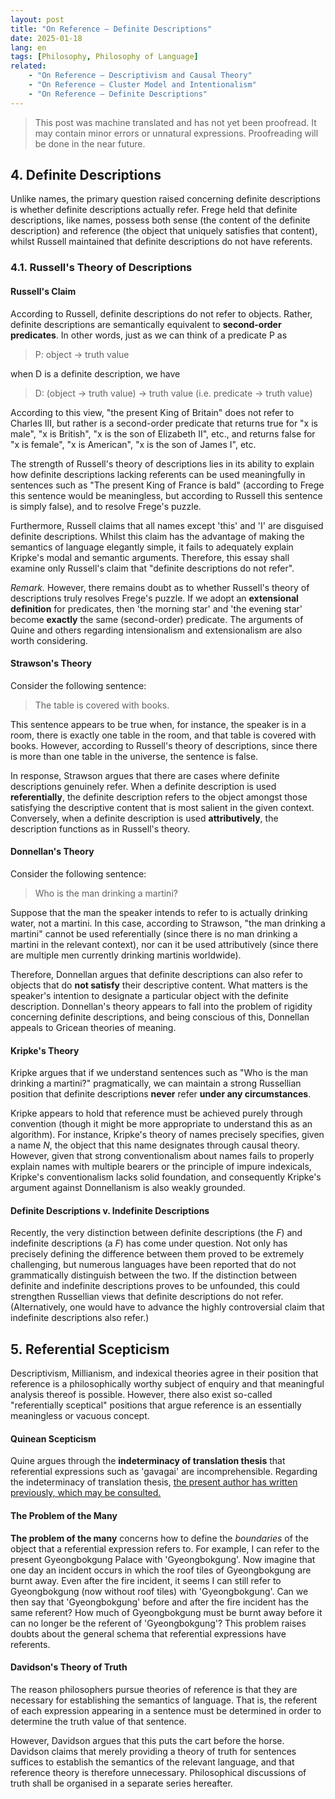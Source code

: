 ```yaml
---
layout: post
title: "On Reference — Definite Descriptions"
date: 2025-01-18
lang: en
tags: [Philosophy, Philosophy of Language]
related:
    - "On Reference — Descriptivism and Causal Theory"
    - "On Reference — Cluster Model and Intentionalism"
    - "On Reference — Definite Descriptions"
---
```


> This post was machine translated and has not yet been proofread. It may contain minor errors or unnatural expressions. Proofreading will be done in the near future.

## 4. Definite Descriptions

Unlike names, the primary question raised concerning definite descriptions is whether definite descriptions actually refer. Frege held that definite descriptions, like names, possess both sense (the content of the definite description) and reference (the object that uniquely satisfies that content), whilst Russell maintained that definite descriptions do not have referents.

### 4.1. Russell's Theory of Descriptions

#### Russell's Claim

According to Russell, definite descriptions do not refer to objects. Rather, definite descriptions are semantically equivalent to **second-order predicates**. In other words, just as we can think of a predicate P as

> P: object → truth value

when D is a definite description, we have

> D: (object → truth value) → truth value (i.e. predicate → truth value)

According to this view, "the present King of Britain" does not refer to Charles III, but rather is a second-order predicate that returns true for "x is male", "x is British", "x is the son of Elizabeth II", etc., and returns false for "x is female", "x is American", "x is the son of James I", etc.

The strength of Russell's theory of descriptions lies in its ability to explain how definite descriptions lacking referents can be used meaningfully in sentences such as "The present King of France is bald" (according to Frege this sentence would be meaningless, but according to Russell this sentence is simply false), and to resolve Frege's puzzle.

Furthermore, Russell claims that all names except 'this' and 'I' are disguised definite descriptions. Whilst this claim has the advantage of making the semantics of language elegantly simple, it fails to adequately explain Kripke's modal and semantic arguments. Therefore, this essay shall examine only Russell's claim that "definite descriptions do not refer".

*Remark.* However, there remains doubt as to whether Russell's theory of descriptions truly resolves Frege's puzzle. If we adopt an **extensional definition** for predicates, then 'the morning star' and 'the evening star' become **exactly** the same (second-order) predicate. The arguments of Quine and others regarding intensionalism and extensionalism are also worth considering.

#### Strawson's Theory

Consider the following sentence:

> The table is covered with books.

This sentence appears to be true when, for instance, the speaker is in a room, there is exactly one table in the room, and that table is covered with books. However, according to Russell's theory of descriptions, since there is more than one table in the universe, the sentence is false.

In response, Strawson argues that there are cases where definite descriptions genuinely refer. When a definite description is used **referentially**, the definite description refers to the object amongst those satisfying the descriptive content that is most salient in the given context. Conversely, when a definite description is used **attributively**, the description functions as in Russell's theory.

#### Donnellan's Theory

Consider the following sentence:

> Who is the man drinking a martini?

Suppose that the man the speaker intends to refer to is actually drinking water, not a martini. In this case, according to Strawson, "the man drinking a martini" cannot be used referentially (since there is no man drinking a martini in the relevant context), nor can it be used attributively (since there are multiple men currently drinking martinis worldwide).

Therefore, Donnellan argues that definite descriptions can also refer to objects that do **not satisfy** their descriptive content. What matters is the speaker's intention to designate a particular object with the definite description. Donnellan's theory appears to fall into the problem of rigidity concerning definite descriptions, and being conscious of this, Donnellan appeals to Gricean theories of meaning.

#### Kripke's Theory

Kripke argues that if we understand sentences such as "Who is the man drinking a martini?" pragmatically, we can maintain a strong Russellian position that definite descriptions **never** refer **under any circumstances**.

Kripke appears to hold that reference must be achieved purely through convention (though it might be more appropriate to understand this as an algorithm). For instance, Kripke's theory of names precisely specifies, given a name $N$, the object that this name designates through causal theory. However, given that strong conventionalism about names fails to properly explain names with multiple bearers or the principle of impure indexicals, Kripke's conventionalism lacks solid foundation, and consequently Kripke's argument against Donnellanism is also weakly grounded.

#### Definite Descriptions v. Indefinite Descriptions

Recently, the very distinction between definite descriptions (the *F*) and indefinite descriptions (a *F*) has come under question. Not only has precisely defining the difference between them proved to be extremely challenging, but numerous languages have been reported that do not grammatically distinguish between the two. If the distinction between definite and indefinite descriptions proves to be unfounded, this could strengthen Russellian views that definite descriptions do not refer. (Alternatively, one would have to advance the highly controversial claim that indefinite descriptions also refer.)

## 5. Referential Scepticism

Descriptivism, Millianism, and indexical theories agree in their position that reference is a philosophically worthy subject of enquiry and that meaningful analysis thereof is possible. However, there also exist so-called "referentially sceptical" positions that argue reference is an essentially meaningless or vacuous concept.

#### Quinean Scepticism

Quine argues through the **indeterminacy of translation thesis** that referential expressions such as 'gavagai' are incomprehensible. Regarding the indeterminacy of translation thesis, [the present author has written previously, which may be consulted.](https://dimen.notion.site/57b61059e29446b4b4292a7900193160)

#### The Problem of the Many

**The problem of the many** concerns how to define the *boundaries* of the object that a referential expression refers to. For example, I can refer to the present Gyeongbokgung Palace with 'Gyeongbokgung'. Now imagine that one day an incident occurs in which the roof tiles of Gyeongbokgung are burnt away. Even after the fire incident, it seems I can still refer to Gyeongbokgung (now without roof tiles) with 'Gyeongbokgung'. Can we then say that 'Gyeongbokgung' before and after the fire incident has the same referent? How much of Gyeongbokgung must be burnt away before it can no longer be the referent of 'Gyeongbokgung'? This problem raises doubts about the general schema that referential expressions have referents.

#### Davidson's Theory of Truth

The reason philosophers pursue theories of reference is that they are necessary for establishing the semantics of language. That is, the referent of each expression appearing in a sentence must be determined in order to determine the truth value of that sentence.

However, Davidson argues that this puts the cart before the horse. Davidson claims that merely providing a theory of truth for sentences suffices to establish the semantics of the relevant language, and that reference theory is therefore unnecessary. Philosophical discussions of truth shall be organised in a separate series hereafter.